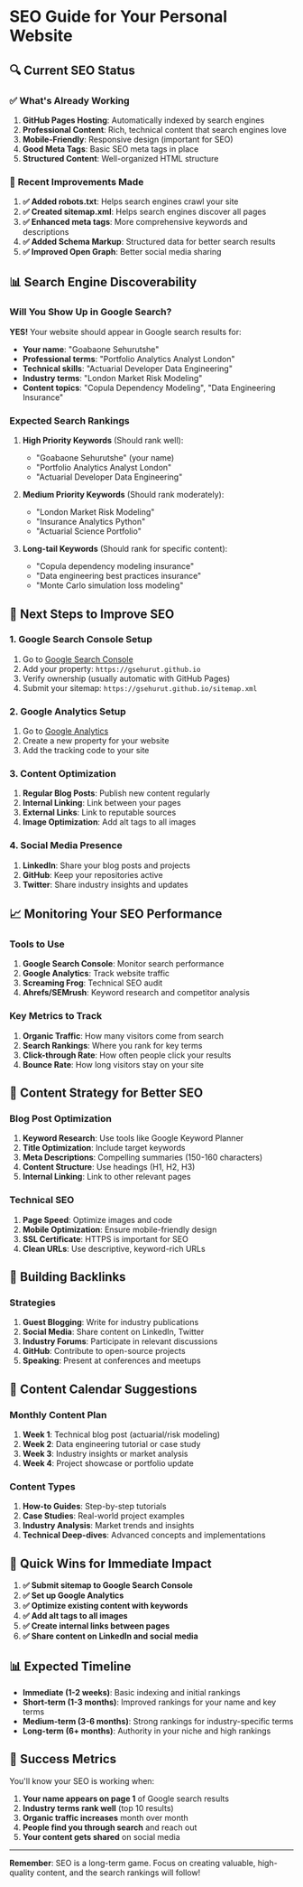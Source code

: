 # SEO Guide for Your Personal Website

## 🔍 **Current SEO Status**

### ✅ **What's Already Working**

1. **GitHub Pages Hosting**: Automatically indexed by search engines
2. **Professional Content**: Rich, technical content that search engines love
3. **Mobile-Friendly**: Responsive design (important for SEO)
4. **Good Meta Tags**: Basic SEO meta tags in place
5. **Structured Content**: Well-organized HTML structure

### 🚀 **Recent Improvements Made**

1. **✅ Added robots.txt**: Helps search engines crawl your site
2. **✅ Created sitemap.xml**: Helps search engines discover all pages
3. **✅ Enhanced meta tags**: More comprehensive keywords and descriptions
4. **✅ Added Schema Markup**: Structured data for better search results
5. **✅ Improved Open Graph**: Better social media sharing

## 📊 **Search Engine Discoverability**

### **Will You Show Up in Google Search?**

**YES!** Your website should appear in Google search results for:

- **Your name**: "Goabaone Sehurutshe"
- **Professional terms**: "Portfolio Analytics Analyst London"
- **Technical skills**: "Actuarial Developer Data Engineering"
- **Industry terms**: "London Market Risk Modeling"
- **Content topics**: "Copula Dependency Modeling", "Data Engineering Insurance"

### **Expected Search Rankings**

1. **High Priority Keywords** (Should rank well):
   - "Goabaone Sehurutshe" (your name)
   - "Portfolio Analytics Analyst London"
   - "Actuarial Developer Data Engineering"

2. **Medium Priority Keywords** (Should rank moderately):
   - "London Market Risk Modeling"
   - "Insurance Analytics Python"
   - "Actuarial Science Portfolio"

3. **Long-tail Keywords** (Should rank for specific content):
   - "Copula dependency modeling insurance"
   - "Data engineering best practices insurance"
   - "Monte Carlo simulation loss modeling"

## 🎯 **Next Steps to Improve SEO**

### **1. Google Search Console Setup**

1. Go to [Google Search Console](https://search.google.com/search-console)
2. Add your property: `https://gsehurut.github.io`
3. Verify ownership (usually automatic with GitHub Pages)
4. Submit your sitemap: `https://gsehurut.github.io/sitemap.xml`

### **2. Google Analytics Setup**

1. Go to [Google Analytics](https://analytics.google.com)
2. Create a new property for your website
3. Add the tracking code to your site

### **3. Content Optimization**

1. **Regular Blog Posts**: Publish new content regularly
2. **Internal Linking**: Link between your pages
3. **External Links**: Link to reputable sources
4. **Image Optimization**: Add alt tags to all images

### **4. Social Media Presence**

1. **LinkedIn**: Share your blog posts and projects
2. **GitHub**: Keep your repositories active
3. **Twitter**: Share industry insights and updates

## 📈 **Monitoring Your SEO Performance**

### **Tools to Use**

1. **Google Search Console**: Monitor search performance
2. **Google Analytics**: Track website traffic
3. **Screaming Frog**: Technical SEO audit
4. **Ahrefs/SEMrush**: Keyword research and competitor analysis

### **Key Metrics to Track**

1. **Organic Traffic**: How many visitors come from search
2. **Search Rankings**: Where you rank for key terms
3. **Click-through Rate**: How often people click your results
4. **Bounce Rate**: How long visitors stay on your site

## 🎨 **Content Strategy for Better SEO**

### **Blog Post Optimization**

1. **Keyword Research**: Use tools like Google Keyword Planner
2. **Title Optimization**: Include target keywords
3. **Meta Descriptions**: Compelling summaries (150-160 characters)
4. **Content Structure**: Use headings (H1, H2, H3)
5. **Internal Linking**: Link to other relevant pages

### **Technical SEO**

1. **Page Speed**: Optimize images and code
2. **Mobile Optimization**: Ensure mobile-friendly design
3. **SSL Certificate**: HTTPS is important for SEO
4. **Clean URLs**: Use descriptive, keyword-rich URLs

## 🔗 **Building Backlinks**

### **Strategies**

1. **Guest Blogging**: Write for industry publications
2. **Social Media**: Share content on LinkedIn, Twitter
3. **Industry Forums**: Participate in relevant discussions
4. **GitHub**: Contribute to open-source projects
5. **Speaking**: Present at conferences and meetups

## 📝 **Content Calendar Suggestions**

### **Monthly Content Plan**

1. **Week 1**: Technical blog post (actuarial/risk modeling)
2. **Week 2**: Data engineering tutorial or case study
3. **Week 3**: Industry insights or market analysis
4. **Week 4**: Project showcase or portfolio update

### **Content Types**

1. **How-to Guides**: Step-by-step tutorials
2. **Case Studies**: Real-world project examples
3. **Industry Analysis**: Market trends and insights
4. **Technical Deep-dives**: Advanced concepts and implementations

## 🎯 **Quick Wins for Immediate Impact**

1. **✅ Submit sitemap to Google Search Console**
2. **✅ Set up Google Analytics**
3. **✅ Optimize existing content with keywords**
4. **✅ Add alt tags to all images**
5. **✅ Create internal links between pages**
6. **✅ Share content on LinkedIn and social media**

## 📊 **Expected Timeline**

- **Immediate (1-2 weeks)**: Basic indexing and initial rankings
- **Short-term (1-3 months)**: Improved rankings for your name and key terms
- **Medium-term (3-6 months)**: Strong rankings for industry-specific terms
- **Long-term (6+ months)**: Authority in your niche and high rankings

## 🎉 **Success Metrics**

You'll know your SEO is working when:

1. **Your name appears on page 1** of Google search results
2. **Industry terms rank well** (top 10 results)
3. **Organic traffic increases** month over month
4. **People find you through search** and reach out
5. **Your content gets shared** on social media

---

**Remember**: SEO is a long-term game. Focus on creating valuable, high-quality content, and the search rankings will follow! 